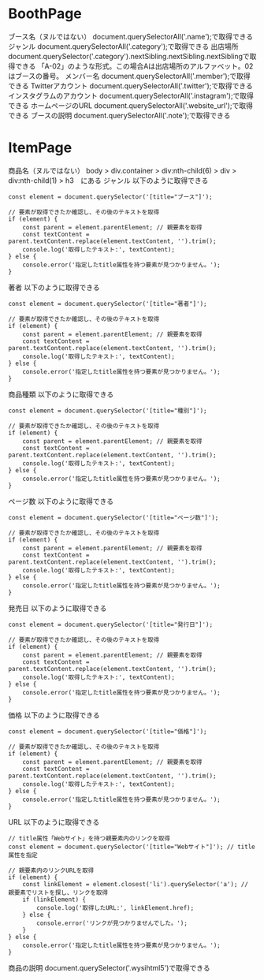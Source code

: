 # BoothPage
ブース名（ヌルではない）
    document.querySelectorAll('.name');で取得できる
ジャンル
    document.querySelectorAll('.category');で取得できる
出店場所
    document.querySelector('.category').nextSibling.nextSibling.nextSiblingで取得できる
    「A-02」のような形式。この場合Aは出店場所のアルファベット。02はブースの番号。
メンバー名
    document.querySelectorAll('.member');で取得できる
Twitterアカウント
    document.querySelectorAll('.twitter');で取得できる
インスタグラムのアカウント
    document.querySelectorAll('.instagram');で取得できる
ホームページのURL
    document.querySelectorAll('.website_url');で取得できる
ブースの説明
    document.querySelectorAll('.note');で取得できる

# ItemPage
商品名（ヌルではない）
    body > div.container > div:nth-child(6) > div > div:nth-child(1) > h3　にある
ジャンル
以下のように取得できる
```
const element = document.querySelector('[title="ブース"]');

// 要素が取得できたか確認し、その後のテキストを取得
if (element) {
    const parent = element.parentElement; // 親要素を取得
    const textContent = parent.textContent.replace(element.textContent, '').trim();
    console.log('取得したテキスト:', textContent);
} else {
    console.error('指定したtitle属性を持つ要素が見つかりません。');
}
```
著者
以下のように取得できる
```
const element = document.querySelector('[title="著者"]');

// 要素が取得できたか確認し、その後のテキストを取得
if (element) {
    const parent = element.parentElement; // 親要素を取得
    const textContent = parent.textContent.replace(element.textContent, '').trim();
    console.log('取得したテキスト:', textContent);
} else {
    console.error('指定したtitle属性を持つ要素が見つかりません。');
}
```
商品種類
以下のように取得できる
```
const element = document.querySelector('[title="種別"]');

// 要素が取得できたか確認し、その後のテキストを取得
if (element) {
    const parent = element.parentElement; // 親要素を取得
    const textContent = parent.textContent.replace(element.textContent, '').trim();
    console.log('取得したテキスト:', textContent);
} else {
    console.error('指定したtitle属性を持つ要素が見つかりません。');
}
```
ページ数
以下のように取得できる
```
const element = document.querySelector('[title="ページ数"]');

// 要素が取得できたか確認し、その後のテキストを取得
if (element) {
    const parent = element.parentElement; // 親要素を取得
    const textContent = parent.textContent.replace(element.textContent, '').trim();
    console.log('取得したテキスト:', textContent);
} else {
    console.error('指定したtitle属性を持つ要素が見つかりません。');
}
```
発売日
以下のように取得できる
```
const element = document.querySelector('[title="発行日"]');

// 要素が取得できたか確認し、その後のテキストを取得
if (element) {
    const parent = element.parentElement; // 親要素を取得
    const textContent = parent.textContent.replace(element.textContent, '').trim();
    console.log('取得したテキスト:', textContent);
} else {
    console.error('指定したtitle属性を持つ要素が見つかりません。');
}
```
価格
以下のように取得できる
```
const element = document.querySelector('[title="価格"]');

// 要素が取得できたか確認し、その後のテキストを取得
if (element) {
    const parent = element.parentElement; // 親要素を取得
    const textContent = parent.textContent.replace(element.textContent, '').trim();
    console.log('取得したテキスト:', textContent);
} else {
    console.error('指定したtitle属性を持つ要素が見つかりません。');
}
```
URL
以下のように取得できる
```
// title属性「Webサイト」を持つ親要素内のリンクを取得
const element = document.querySelector('[title="Webサイト"]'); // title属性を指定

// 親要素内のリンクURLを取得
if (element) {
    const linkElement = element.closest('li').querySelector('a'); // 親要素でリストを探し、リンクを取得
    if (linkElement) {
        console.log('取得したURL:', linkElement.href);
    } else {
        console.error('リンクが見つかりませんでした。');
    }
} else {
    console.error('指定したtitle属性を持つ要素が見つかりません。');
}
```
商品の説明
document.querySelector('.wysihtml5')で取得できる



